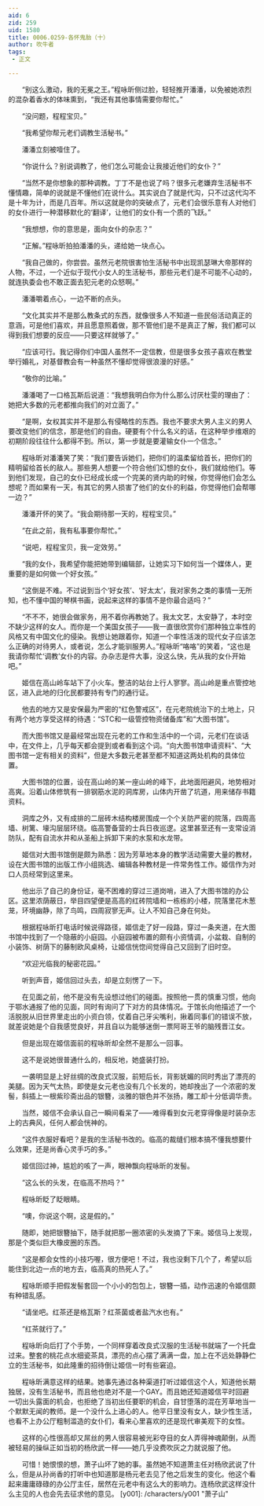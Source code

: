 ```yaml
---
aid: 6
zid: 259
uid: 1580
title: 0006.0259-各怀鬼胎（十）
author: 吹牛者
tags: 
 - 正文

---
```




　　“别这么激动，我的无冕之王。”程咏昕侧过脸，轻轻推开潘潘，以免被她浓烈的混杂着香水的体味熏到，“我还有其他事情需要你帮忙。”

　　“没问题，程程宝贝。”

　　“我希望你帮元老们调教生活秘书。”

　　潘潘立刻被噎住了。

　　“你说什么？别说调教了，他们怎么可能会让我接近他们的女仆？”

　　“当然不是你想象的那种调教。丁丁不是也说了吗？很多元老嫌弃生活秘书不懂情趣，简单的说就是不懂他们在说什么。其实说白了就是代沟，只不过这代沟不是十年为计，而是几百年。所以这就是你的突破点了，元老们会很乐意有人对他们的女仆进行一种潜移默化的‘翻译’，让他们的女仆有一个质的飞跃。”

　　“我想想，你的意思是，面向女仆的杂志？”

　　“正解。”程咏昕拍拍潘潘的头，递给她一块点心。

　　“我自己做的，你尝尝。虽然元老院很害怕生活秘书中出现凯瑟琳大帝那样的人物，不过，一个近似于现代小女人的生活秘书，那些元老们是不可能不心动的，就连执委会也不敢正面去犯元老的众怒啊。”

　　潘潘嚼着点心，一边不断的点头。

　　“文化其实并不是那么教条式的东西，就像很多人不知道一些民俗活动真正的意涵，可是他们喜欢，并且愿意照着做，那不管他们是不是真正了解，我们都可以得到我们想要的反应——只要这样就够了。”

　　“应该可行。我记得你们中国人虽然不一定信教，但是很多女孩子喜欢在教堂举行婚礼，对基督教会有一种虽然不懂却觉得很浪漫的好感。”

　　“敬你的比喻。”

　　潘潘喝了一口格瓦斯后说道：“我想我明白你为什么那么讨厌杜雯的理由了：她把大多数的元老都推向我们的对立面了。”

　　“是啊，女权其实并不是那么有侵略性的东西。我也不要求大男人主义的男人要改变他们的信念，那是他们的自由。硬要有个什么名义的话，在这种举步维艰的初期阶段往往什么都得不到。所以，第一步就是要灌输女仆一个信念。”

　　程咏昕对潘潘笑了笑：“我们要告诉她们，把你们的温柔留给首长，把你们的精明留给首长的敌人。那些男人想要一个符合他们幻想的女仆，我们就给他们。等到他们发现，自己的女仆已经成长成一个完美的贤内助的时候，你觉得他们会怎么想呢？而如果有一天，有其它的男人损害了他们的女仆的利益，你觉得他们会帮哪一边？”

　　潘潘开怀的笑了。“我会期待那一天的，程程宝贝。”

　　“在此之前，我有私事要你帮忙。”

　　“说吧，程程宝贝，我一定效劳。”

　　“我的女仆，我希望你能把她带到编辑部，让她实习下如何当一个媒体人，更重要的是如何做一个好女孩。”

　　“这倒是不难。不过说到当个‘好女孩’、‘好太太’，我对家务之类的事情一无所知，也不懂中国的琴棋书画，说起来这样的事情不是你最合适吗？”

　　“不不不，她很会做家务，用不着你再教她了。我太文艺，太安静了，本时空不缺少这样的女人。而你是一个美国女孩子——我一直很欣赏你们那种独立率性的风格又有中国文化的侵染。我想让她跟着你，知道一个率性活泼的现代女子应该怎么正确的对待男人，或者说，怎么才能驯服男人。”程咏昕“咯咯”的笑着，“这也是我请你帮忙‘调教’女仆的内容。办杂志是件大事，没这么快，先从我的女仆开始吧。”

　　姬信在高山岭车站下了小火车。整洁的站台上行人寥寥。高山岭是重点管控地区，进入此地的归化民都要持有专门的通行证。

　　他去的地方又是安保最为严密的“红色警戒区”，在元老院统治下的土地上，只有两个地方享受这样的待遇：“STC和一级管控物资储备库”和“大图书馆”。

　　而大图书馆又是最经常出现在元老的工作和生活中的一个词，元老们在谈话中，在文件上，几乎每天都会提到或者看到这个词。“向大图书馆申请资料”、“大图书馆一定有相关的资料”，但是大多数元老甚至都不知道这两处机构的具体位置。

　　大图书馆的位置，设在高山岭的某一座山岭的峰下，此地面阳避风，地势相对高爽。沿着山体修筑有一排钢筋水泥的洞库房，山体内开凿了坑道，用来储存书籍资料。

　　洞库之外，又有成排的二层砖木结构楼房围成一个个关防严密的院落，四周高墙、树篱、壕沟层层环绕。临高警备营的士兵日夜巡逻。这里甚至还有一支常设消防队，配有自流水井和从圣船上拆卸下来的水泵和水龙带。

　　姬信对大图书馆倒是颇为熟悉：因为芳草地本身的教学活动需要大量的教材，设在大图书馆的出版工作小组挑选、编辑各种教材是一件常务性工作。姬信作为对口人员经常到这里来。

　　他出示了自己的身份证，毫不困难的穿过三道岗哨，进入了大图书馆的办公区。这里浓荫蔽日，举目四望便是高高的红砖院墙和一栋栋的小楼，院落里花木葱茏，环境幽静，除了鸟鸣，四周寂寥无声。让人不知自己身在何处。

　　根据程咏昕打电话时候说得路径，姬信走了好一段路，穿过一条夹道，在大图书馆中找到了一个隐蔽的小庭园。小庭园被布置的颇有小资情调，小盆栽、自制的小装饰、树荫下的藤制欧风桌椅，让姬信恍惚间觉得自己又回到了旧时空。

　　“欢迎光临我的秘密花园。”

　　听到声音，姬信回过头去，却是立刻愣了一下。

　　在见面之前，他不是没有先设想过他们的碰面。按照他一贯的慎重习惯，他向于鄂水通报了他的见面，同时有询问了下对方的具体情况。于馆长向他描述了一个活脱脱从旧世界里走出的小资白领，仗着自己牙尖嘴利，揪着同事们的错误不放，就差说她是个自我感觉良好，并且自以为能够迷倒一票阿哥王爷的脑残晋江女。

　　但是出现在姬信面前的程咏昕却全然不是那么一回事。

　　这不是说她很普通什么的，相反地，她盛装打扮。

　　一袭明显是上好丝绸的改良式汉服，前短后长，背影妩媚的同时秀出了漂亮的美腿。因为天气太热，即使是女元老也没有几个长发的，她却挽出了一个浓密的发髻，斜插上一根紫珍斋出品的银簪，淡雅的银色并不张扬，雕工却十分低调华贵。

　　当然，姬信不会承认自己一瞬间看呆了——难得看到女元老穿得像是时装杂志上的古典风，任何人都会恍神的。

　　“这件衣服好看吧？是我的生活秘书改的。临高的裁缝们根本搞不懂我想要什么效果，还是尚香心灵手巧的多。”

　　姬信回过神，尴尬的咳了一声，眼神飘向程咏昕的发髻。

　　“这么长的头发，在临高不热吗？”

　　程咏昕眨了眨眼睛。

　　“噢，你说这个啊，这是假的。”

　　随即，她把银簪抽下，随手就把那一圈浓密的头发摘了下来。姬信马上发现，那是个类似巨大橡皮圈的东西。

　　“这是都会女性的小技巧喔，很方便吧！不过，我也没剩下几个了，希望以后能住到北边一点的地方去，临高真的热死人了。”

　　程咏昕顺手把假发髻套回一个小小的包包上，银簪一插，动作迅速的令姬信颇有种错乱感。

　　“请坐吧。红茶还是格瓦斯？红茶菌或者盐汽水也有。”

　　“红茶就行了。”

　　程咏昕向后打了个手势，一个同样穿着改良式汉服的生活秘书就端了一个托盘过来。整套的桃花点水细瓷茶具，漂亮的点心摆了满满一盘，加上在不远处静静伫立的生活秘书，如此隆重的招待倒让姬信一时有些窘迫。

　　程咏昕满意这样的结果。她事先通过各种渠道打听过姬信这个人，知道他长期独居，没有生活秘书，而且他也绝对不是一个GAY。而且她还知道姬信平时回避一切出头露面的机会，也拒绝了当初出任要职的机会，自甘堕落的混在芳草地当一个默默无闻的教师。是一个没什么上进心的人。他平日里没有女人，缺少性生活，也看不上办公厅粗制滥造的女仆们，看来心里喜欢的还是现代审美观下的女性。

　　这样的心性很高却又屌丝的男人很容易被光彩夺目的女人弄得神魂颠倒，从而被轻易的操纵正如当初的杨欣武一样——她几乎没费吹灰之力就说服了他。

　　可惜！她恨恨的想，萧子山坏了她的事。虽然她不知道萧主任对杨欣武说了什么，但是从孙尚香的打听中也知道那是杨元老去见了他之后发生的变化。他这个看起来庸庸碌碌的办公厅主任，居然在元老中有这么大的影响力。连杨欣武这样没什么主见的人也会先去征求他的意见。
[y001]: /characters/y001 "萧子山"


